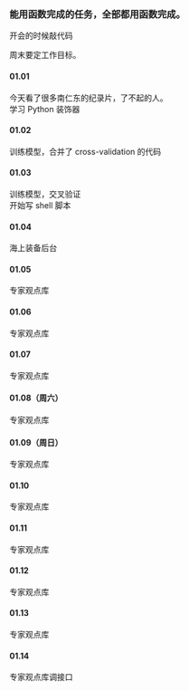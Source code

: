 
### 能用函数完成的任务，全部都用函数完成。  

开会的时候敲代码  

周末要定工作目标。  


#### 01.01  

今天看了很多南仁东的纪录片，了不起的人。  
学习 Python 装饰器  


#### 01.02  

训练模型，合并了 cross-validation 的代码  


#### 01.03  

训练模型，交叉验证  
开始写 shell 脚本  


#### 01.04  

海上装备后台  


#### 01.05  

专家观点库  


#### 01.06  

专家观点库  


#### 01.07  

专家观点库  


#### 01.08（周六）  

专家观点库  


#### 01.09（周日）  

专家观点库  


#### 01.10  

专家观点库  


#### 01.11  

专家观点库  


#### 01.12  

专家观点库  


#### 01.13  

专家观点库  


#### 01.14  

专家观点库调接口  





